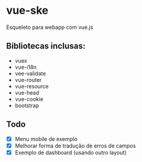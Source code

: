 # vue-ske

Esqueleto para webapp com vue.js

## Bibliotecas inclusas:

- vuex
- vue-i18n
- vee-validate
- vue-router
- vue-resource
- vue-head
- vue-cookie
- bootstrap

## Todo

- [x] Menu mobile de exemplo
- [x] Melhorar forma de tradução de erros de campos
- [x] Exemplo de dashboard (usando outro layout)
